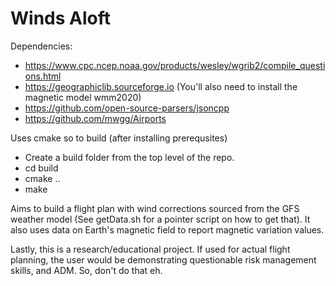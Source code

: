 # Winds Aloft

Dependencies:
* https://www.cpc.ncep.noaa.gov/products/wesley/wgrib2/compile_questions.html
* https://geographiclib.sourceforge.io (You'll also need to install the magnetic model wmm2020)
* https://github.com/open-source-parsers/jsoncpp
* https://github.com/mwgg/Airports

Uses cmake so to build (after installing prerequsites)
* Create a build folder from the top level of the repo.
* cd build
* cmake ..
* make

Aims to build a flight plan with wind corrections sourced from the GFS weather model (See getData.sh for a pointer script on how to get that). It also uses data on Earth's magnetic field to report magnetic variation values.

Lastly, this is a research/educational project. If used for actual flight planning, the user would be demonstrating questionable risk management skills, and ADM. So, don't do that eh.
